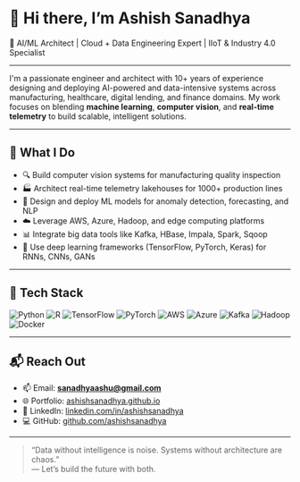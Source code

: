 # 👋 Hi there, I’m Ashish Sanadhya

🚀 AI/ML Architect | Cloud + Data Engineering Expert | IIoT & Industry 4.0 Specialist

---

I'm a passionate engineer and architect with 10+ years of experience designing and deploying AI-powered and data-intensive systems across manufacturing, healthcare, digital lending, and finance domains. My work focuses on blending **machine learning**, **computer vision**, and **real-time telemetry** to build scalable, intelligent solutions.

---

## 🧠 What I Do

- 🔍 Build computer vision systems for manufacturing quality inspection  
- 🏭 Architect real-time telemetry lakehouses for 1000+ production lines  
- 🧪 Design and deploy ML models for anomaly detection, forecasting, and NLP  
- ☁️ Leverage AWS, Azure, Hadoop, and edge computing platforms  
- 📊 Integrate big data tools like Kafka, HBase, Impala, Spark, Sqoop  
- 🤖 Use deep learning frameworks (TensorFlow, PyTorch, Keras) for RNNs, CNNs, GANs

---

## 🔧 Tech Stack

![Python](https://img.shields.io/badge/-Python-3776AB?style=flat-square&logo=python&logoColor=white)
![R](https://img.shields.io/badge/-R-3776AB?style=flat-square&logo=R&logoColor=white)
![TensorFlow](https://img.shields.io/badge/-TensorFlow-FF6F00?style=flat-square&logo=tensorflow&logoColor=white)
![PyTorch](https://img.shields.io/badge/-PyTorch-EE4C2C?style=flat-square&logo=pytorch&logoColor=white)
![AWS](https://img.shields.io/badge/-AWS-232F3E?style=flat-square&logo=amazon-aws&logoColor=white)
![Azure](https://img.shields.io/badge/-Azure-0078D4?style=flat-square&logo=microsoft-azure&logoColor=white)
![Kafka](https://img.shields.io/badge/-Kafka-231F20?style=flat-square&logo=apache-kafka&logoColor=white)
![Hadoop](https://img.shields.io/badge/-Hadoop-66CCFF?style=flat-square&logo=apache-hadoop&logoColor=white)
![Docker](https://img.shields.io/badge/-Docker-2496ED?style=flat-square&logo=docker&logoColor=white)

---

## 📬 Reach Out

- 📫 Email: **sanadhyaashu@gmail.com**  
- 🌐 Portfolio: [ashishsanadhya.github.io](https://aashu3739.github.io/portfolio)  
- 🔗 LinkedIn: [linkedin.com/in/ashishsanadhya](https://www.linkedin.com/in/ashishsanadhya)  
- 💻 GitHub: [github.com/ashishsanadhya](https://github.com/aashu3739)


---

> “Data without intelligence is noise. Systems without architecture are chaos.”  
> — Let’s build the future with both.
